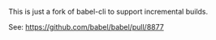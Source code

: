 This is just a fork of babel-cli to support incremental builds.

See: https://github.com/babel/babel/pull/8877
